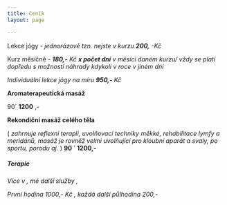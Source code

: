 ```yaml
---
title: Ceník
layout: page

---
```

Lekce jógy - _jednorázově tzn. nejste v kurzu **200,** -Kč_

Kurz měsíčně - **_180,-_**  _Kč **x počet dní** v měsíci daném kurzu/ vždy se platí dopředu s možností náhrady kdykoli v roce v jiném dni_

_Individuální lekce jógy na míru **950,-** Kč_

**Aromaterapeutická masáž**

90´ **1200** ,-

**Rekondiční masáž celého těla**

( _zahrnuje reflexní terapii, uvolňovací techniky měkké, rehabilitace lymfy a meridánů, masáž je rovněž velmi uvolňující pro kloubní aparát a svaly, po sportu, porodu aj._ ) **90 ´ 1200,-**

##### **_Terapie_**

_Více v , mé další služby ,_

_První hodina 1000,- Kč , každá další půlhodina 200,-_